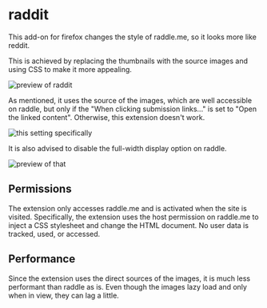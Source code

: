 # raddit
This add-on for firefox changes the style of raddle.me, so it looks more like reddit.

This is achieved by replacing the thumbnails with the source images and using CSS to make it more appealing.

![preview of raddit](https://addons.mozilla.org/user-media/previews/full/284/284207.png?modified=1687818896)

As mentioned, it uses the source of the images, which are well accessible on raddle, but only if the "When clicking submission links..." is set to "Open the linked content".
Otherwise, this extension doesn't work.

![this setting specifically](https://addons.mozilla.org/user-media/previews/thumbs/284/284208.jpg?modified=1687818894)

It is also advised to disable the full-width display option on raddle.

![preview of that](https://addons.mozilla.org/user-media/previews/thumbs/284/284209.jpg?modified=1687818894)

## Permissions
The extension only accesses raddle.me and is activated when the site is visited. 
Specifically, the extension uses the host permission on raddle.me to inject a CSS stylesheet and change the HTML document. No user data is tracked, used, or accessed.

## Performance
Since the extension uses the direct sources of the images, it is much less performant than raddle as is. 
Even though the images lazy load and only when in view, they can lag a little.

